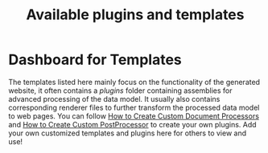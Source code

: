 ﻿---
title: Available plugins and templates
documentType: dashboard
contributionLink: ~/templates-and-plugins/contribute-your-template.md
templates: 
    - name: memberpage
      description: It splits the *YAML* data model into member level. Currently it supports ManagedReference document type. With this template enabled, the class page contains lists of method overloads, fields, events and so on, while every method overload, field or event displays in a separated page.
      type: Internal
      thumbnail: ~/templates-and-plugins/images/memberpage.default.screenshot.png
      homepage: https://www.nuget.org/packages/memberpage/
      repository:
        type: git
        url: "https://github.com/dotnet/docfx/tree/master/plugins/Microsoft.DocAsCode.Build.MemberLevelManagedReference"
      usage:
        init: "nuget install memberpage -OutputDirectory <output>"
        command: "-t default,<output>/memberpage.<version>/content"
        config: 'template: ["statictoc", "<output>/memberpage.<version>/content"]'
---

# Dashboard for Templates
The templates listed here mainly focus on the functionality of the generated website, it often contains a *plugins* folder containing assemblies for advanced processing of the data model. It usually also contains corresponding renderer files to further transform the processed data model to web pages. You can follow [How to Create Custom Document Processors](../tutorial/howto_build_your_own_type_of_documentation_with_custom_plug-in.md) and [How to Create Custom PostProcessor](../tutorial/howto_add_a_customized_post_processor.md) to create your own plugins. Add your own customized templates and plugins here for others to view and use!
